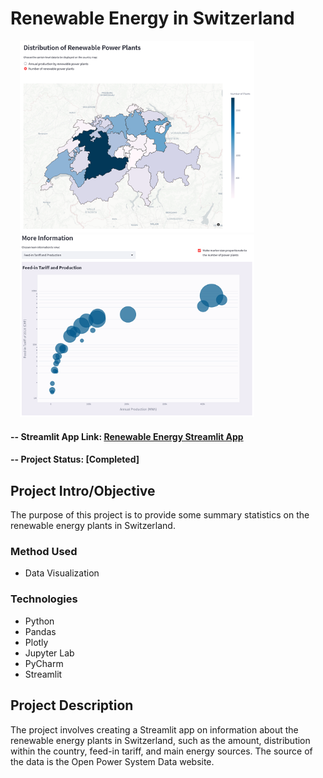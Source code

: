 # Renewable Energy in Switzerland

<img alt="Distribution of renewable power plants" title="Distribution of renewable power plants" src="reports/img/ppdist.png" width="375"  hspace="15"> <img alt="Feed-in tariff and energy production" title="Feed-in tariff and energy production" src="reports/img/fitariff.png" width="375"  hspace="15">

#### -- Streamlit App Link: [Renewable Energy Streamlit App](https://powerplant.streamlit.app/)
#### -- Project Status: [Completed]

## Project Intro/Objective
The purpose of this project is to provide some summary statistics on the renewable energy plants in Switzerland.

### Method Used
* Data Visualization

### Technologies
* Python
* Pandas
* Plotly
* Jupyter Lab
* PyCharm
* Streamlit

## Project Description
The project involves creating a Streamlit app on information about the renewable energy plants in Switzerland, such as the amount, distribution within the country, feed-in tariff, and main energy sources. The source of the data is the Open Power System Data website.
